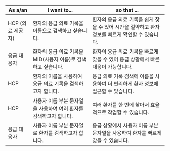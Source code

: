 | As a/an        |I want to... | so that ...                       |
|-------------|-------------------------|-----------------------------|
| HCP (의료 제공자) | 환자의 응급 의료 기록을 이름으로 검색하고 싶습니다. | 환자의 응급 의료 기록을 쉽게 찾을 수 있어 시간을 절약하고 환자 정보를 빠르게 확인할 수 있습니다. |
| 응급 대응자 | 환자의 응급 의료 기록을 MID(사용자 이름)로 검색하고 싶습니다. | 환자의 응급 의료 기록을 빠르게 찾을 수 있어 응급 상황에서 빠른 대응이 가능합니다. |
| HCP | 환자의 이름을 사용하여 응급 의료 기록을 검색하고자 합니다. | 응급 의료 기록 검색에 이름을 사용하여 더 편리하게 환자 정보에 접근할 수 있습니다. |
| HCP | 사용자 이름 부분 문자열을 사용하여 여러 환자를 검색하고자 합니다. | 여러 환자를 한 번에 찾아서 효율적으로 작업할 수 있습니다. |
| 응급 대응자 | 사용자 이름 부분 문자열로 환자를 검색하고자 합니다. | 응급 상황에서 사용자 이름 부분 문자열을 사용하여 환자를 빠르게 찾을 수 있습니다. |
